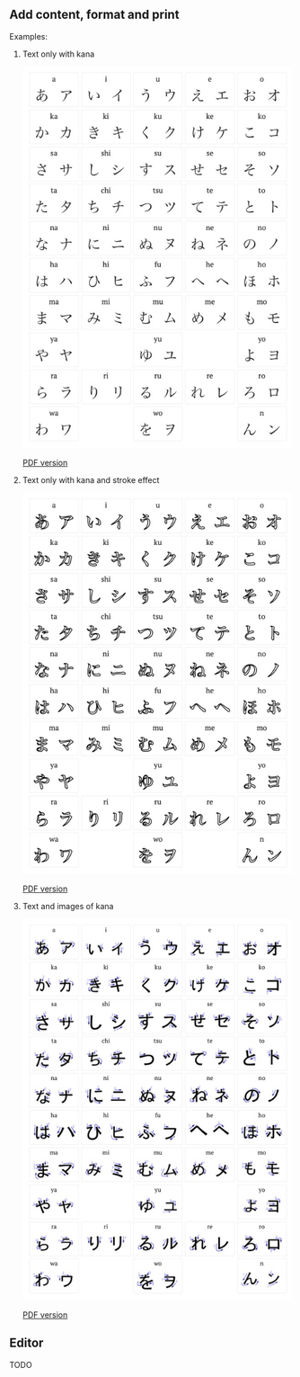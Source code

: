 ## Add content, format and print

Examples:

1. Text only with kana
   
    ![Image](./resources/kana.jpg)

    [PDF version](./resources/kana.pdf)


2. Text only with kana and stroke effect

   ![Image](./resources/kana-stroke.jpg)

   [PDF version](./resources/kana-stroke.pdf)


3. Text and images of kana
   
    ![Image](./resources/kana-wiki.jpg)

   [PDF version](./resources/kana-wiki.pdf)


## Editor

TODO


